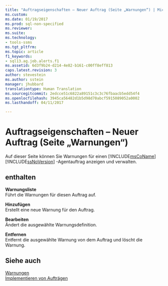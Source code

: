 ```yaml
---
title: "Auftragseigenschaften – Neuer Auftrag (Seite „Warnungen“) | Microsoft-Dokumentation"
ms.custom: 
ms.date: 01/19/2017
ms.prod: sql-non-specified
ms.reviewer: 
ms.suite: 
ms.technology:
- tools-ssms
ms.tgt_pltfrm: 
ms.topic: article
f1_keywords:
- sql13.ag.job.alerts.f1
ms.assetid: 6d3f9b24-d214-4e82-b161-c00ff8eff813
caps.latest.revision: 3
author: stevestein
ms.author: sstein
manager: jhubbard
translationtype: Human Translation
ms.sourcegitcommit: 2edcce51c6822a89151c3c3c76fbaacb5edd54f4
ms.openlocfilehash: 3945ca56482d1b5d98d70abcf5915089052a0002
ms.lasthandoff: 04/11/2017

---
```

# <a name="job-properties---new-job-alerts-page"></a>Auftragseigenschaften – Neuer Auftrag (Seite „Warnungen“)
Auf dieser Seite können Sie Warnungen für einen [!INCLUDE[msCoName](../../includes/msconame_md.md)] [!INCLUDE[ssNoVersion](../../includes/ssnoversion_md.md)] -Agentauftrag anzeigen und verwalten.  
  
## <a name="options"></a>enthalten  
**Warnungsliste**  
Führt die Warnungen für diesen Auftrag auf.  
  
**Hinzufügen**  
Erstellt eine neue Warnung für den Auftrag.  
  
**Bearbeiten**  
Ändert die ausgewählte Warnungsdefinition.  
  
**Entfernen**  
Entfernt die ausgewählte Warnung von dem Auftrag und löscht die Warnung.  
  
## <a name="see-also"></a>Siehe auch  
[Warnungen](../../ssms/agent/alerts.md)  
[Implementieren von Aufträgen](../../ssms/agent/implement-jobs.md)  
  

